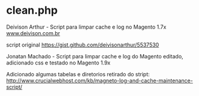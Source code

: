 # clean.php
Deivison Arthur - Script para limpar cache e log no Magento 1.7x www.deivison.com.br

script original https://gist.github.com/deivisonarthur/5537530

Jonatan Machado - Script para limpar cache e log do Magento editado, adicionado css e testado no Magento 1.9x

Adicionado algumas tabelas e diretorios retirado do stript: http://www.crucialwebhost.com/kb/magneto-log-and-cache-maintenance-script/
